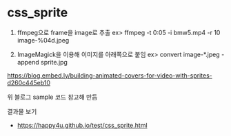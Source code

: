 # css_sprite


1. ffmpeg으로 frame을 image로 추출
ex> ffmpeg -t 0:05 -i bmw5.mp4 -r 10 image-%04d.jpeg

2. ImageMagick을 이용해 이미지를 아래쪽으로 붙임
ex> convert image-*.jpeg -append sprite.jpg

https://blog.embed.ly/building-animated-covers-for-video-with-sprites-d260c445eb10

위 블로그 sample 코드 참고해 만듬

결과물 보기 
- https://happy4u.github.io/test/css_sprite.html
